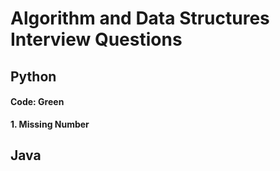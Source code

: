 # Algorithm and Data Structures Interview Questions

## Python

#### Code: Green

**1. Missing Number**

## Java
